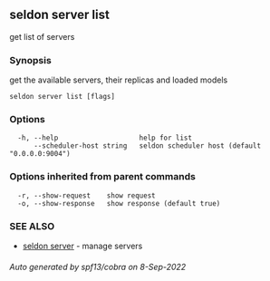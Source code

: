 ## seldon server list

get list of servers

### Synopsis

get the available servers, their replicas and loaded models

```
seldon server list [flags]
```

### Options

```
  -h, --help                    help for list
      --scheduler-host string   seldon scheduler host (default "0.0.0.0:9004")
```

### Options inherited from parent commands

```
  -r, --show-request    show request
  -o, --show-response   show response (default true)
```

### SEE ALSO

* [seldon server](seldon_server.md)	 - manage servers

###### Auto generated by spf13/cobra on 8-Sep-2022
